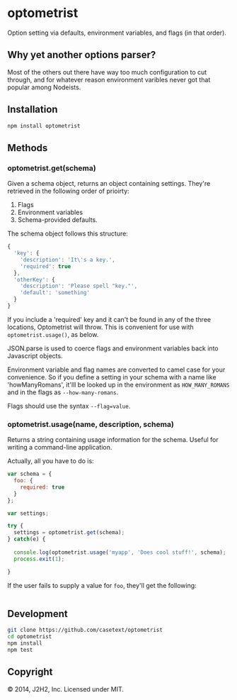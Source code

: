 optometrist
===========

Option setting via defaults, environment variables, and flags (in that order).

## Why yet another options parser?

Most of the others out there have way too much configuration to cut through,
and for whatever reason environment varibles never got that popular among Nodeists.

## Installation

```bash
npm install optometrist
```

## Methods

### optometrist.get(schema)

Given a schema object, returns an object containing settings.
They're retrieved in the following order of prioirty:

1. Flags
2. Environment variables
3. Schema-provided defaults.

The schema object follows this structure:
```javascript
{
  'key': {
    'description': 'It\'s a key.',
    'required': true
  },
  'otherKey': {
    'description': 'Please spell "key."',
    'default': 'something'
  }
}
```

If you include a 'required' key and it can't be found in any of the three locations,
Optometrist will throw. This is convenient for use with ```optometrist.usage()```, as below.

JSON.parse is used to coerce flags and environment variables back into Javascript objects.

Environment variable and flag names are converted to camel case for your convenience.
So if you define a setting in your schema with a name like 'howManyRomans', it'lll be
looked up in the environment as ```HOW_MANY_ROMANS``` and in the flags as ```--how-many-romans```.

Flags should use the syntax ```--flag=value```.

### optometrist.usage(name, description, schema)

Returns a string containing usage information for the schema. Useful for writing
a command-line application.

Actually, all you have to do is:

```javascript
var schema = {
  foo: {
    required: true
  }
};

var settings;

try {
  settings = optometrist.get(schema);
} catch(e) {
  
  console.log(optometrist.usage('myapp', 'Does cool stuff!', schema);
  process.exit(1);

}
```

If the user fails to supply a value for ```foo```, they'll get the following:

```

```

## Development

```bash
git clone https://github.com/casetext/optometrist
cd optometrist
npm install
npm test
```

## Copyright

© 2014, J2H2, Inc. Licensed under MIT.
